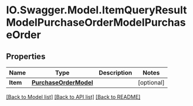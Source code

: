 # IO.Swagger.Model.ItemQueryResultModelPurchaseOrderModelPurchaseOrder
## Properties

Name | Type | Description | Notes
------------ | ------------- | ------------- | -------------
**Item** | [**PurchaseOrderModel**](PurchaseOrderModel.md) |  | [optional] 

[[Back to Model list]](../README.md#documentation-for-models) [[Back to API list]](../README.md#documentation-for-api-endpoints) [[Back to README]](../README.md)


